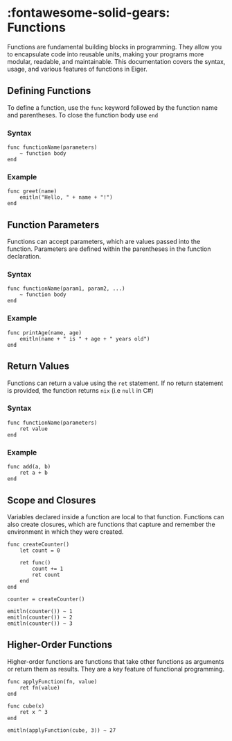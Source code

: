 # __:fontawesome-solid-gears: Functions__

Functions are fundamental building blocks in programming. They allow you to encapsulate code into reusable units, making your programs more modular, readable, and maintainable. This documentation covers the syntax, usage, and various features of functions in Eiger.

## Defining Functions
To define a function, use the `func` keyword followed by the function name and parentheses. To close the function body use `end`

### Syntax
```eiger
func functionName(parameters)
    ~ function body
end
```

### Example
```eiger
func greet(name)
    emitln("Hello, " + name + "!")
end
```

## Function Parameters
Functions can accept parameters, which are values passed into the function. Parameters are defined within the parentheses in the function declaration.

### Syntax
```eiger
func functionName(param1, param2, ...)
    ~ function body
end
```

### Example
```eiger
func printAge(name, age)
    emitln(name + " is " + age + " years old")
end
```

## Return Values
Functions can return a value using the `ret` statement. If no return statement is provided, the function returns `nix` (i.e `null` in C#)

### Syntax
```eiger
func functionName(parameters)
    ret value
end
```

### Example
```eiger
func add(a, b)
    ret a + b
end
```

## Scope and Closures
Variables declared inside a function are local to that function. Functions can also create closures, which are functions that capture and remember the environment in which they were created.

```eiger
func createCounter()
    let count = 0

    ret func()
        count += 1
        ret count
    end
end

counter = createCounter()

emitln(counter()) ~ 1
emitln(counter()) ~ 2
emitln(counter()) ~ 3
```

## Higher-Order Functions
Higher-order functions are functions that take other functions as arguments or return them as results. They are a key feature of functional programming.

```eiger
func applyFunction(fn, value)
    ret fn(value)
end

func cube(x)
    ret x ^ 3
end

emitln(applyFunction(cube, 3)) ~ 27
```